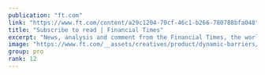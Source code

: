 ```yaml
---
publication: "ft.com"
link: "https://www.ft.com/content/a29c1204-70cf-46c1-b266-780788bfa048"
title: "Subscribe to read | Financial Times"
excerpt: "News, analysis and comment from the Financial Times, the worldʼs leading global business publication"
image: "https://www.ft.com/__assets/creatives/product/dynamic-barriers/markets.jpg"
group: pro
rank: 12
---
```

